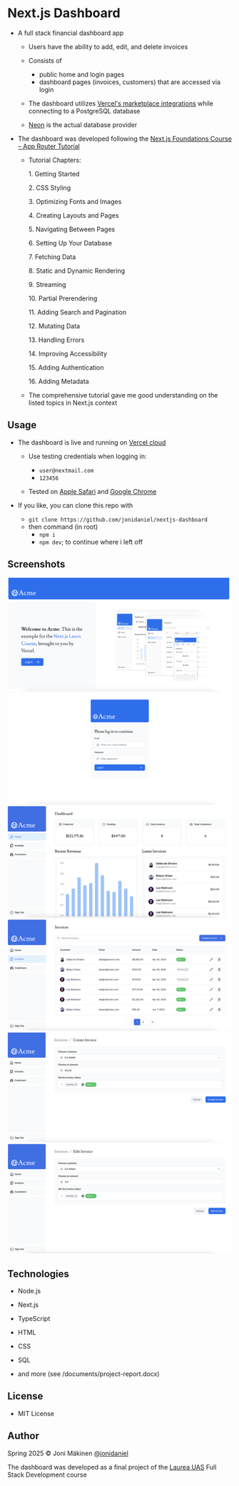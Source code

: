 # Next.js Dashboard

- A full stack financial dashboard app

  - Users have the ability to add, edit, and delete invoices

  - Consists of

    - public home and login pages
    - dashboard pages (invoices, customers) that are accessed via login

  - The dashboard utilizes [Vercel's marketplace integrations](https://vercel.com/marketplace/category/storage) while connecting to a PostgreSQL database
  - [Neon](https://neon.tech) is the actual database provider

- The dashboard was developed following the [Next.js Foundations Course – App Router Tutorial](https://nextjs.org/learn/dashboard-app)

  - Tutorial Chapters:

    1\. Getting Started

    2\. CSS Styling

    3\. Optimizing Fonts and Images

    4\. Creating Layouts and Pages

    5\. Navigating Between Pages

    6\. Setting Up Your Database

    7\. Fetching Data

    8\. Static and Dynamic Rendering

    9\. Streaming

    10\. Partial Prerendering

    11\. Adding Search and Pagination

    12\. Mutating Data

    13\. Handling Errors

    14\. Improving Accessibility

    15\. Adding Authentication

    16\. Adding Metadata

  - The comprehensive tutorial gave me good understanding on the listed topics in Next.js context

## Usage

- The dashboard is live and running on [Vercel cloud](https://nextjs-dashboard-azure-gamma-85.vercel.app)

  - Use testing credentials when logging in:

    - `user@nextmail.com`
    - `123456`

  - Tested on [Apple Safari](https://www.apple.com/safari/) and [Google Chrome](https://www.google.com/chrome/)

- If you like, you can clone this repo with

  - `git clone https://github.com/jonidaniel/nextjs-dashboard`
  - then command (in root)
    - `npm i`
    - `npm dev`; to continue where i left off

## Screenshots

![](screenshots/front.png?raw=true)
![](screenshots/login.png?raw=true)
![](screenshots/home.png?raw=true)
![](screenshots/invoices.png?raw=true)
![](screenshots/create-invoice.png?raw=true)
![](screenshots/edit-invoice.png?raw=true)

## Technologies

- Node.js

- Next.js

- TypeScript

- HTML

- CSS

- SQL

- and more (see /documents/project-report.docx)

## License

- MIT License

## Author

Spring 2025 © Joni Mäkinen [@jonidaniel](https://github.com/jonidaniel)

The dashboard was developed as a final project of the [Laurea UAS](https://www.laurea.fi) Full Stack Development course
